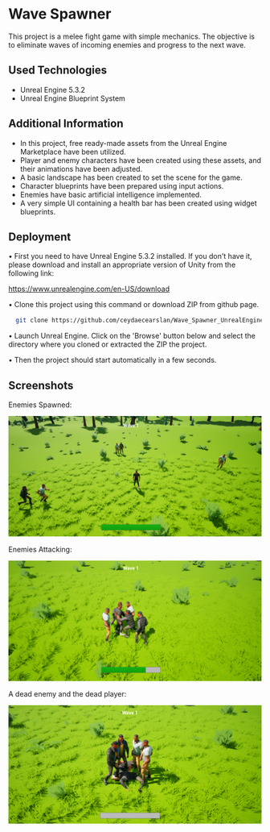 
# Wave Spawner 

This project is a melee fight game with simple mechanics. The objective is to eliminate waves of incoming enemies and progress to the next wave.

## Used Technologies

 - Unreal Engine 5.3.2
 - Unreal Engine Blueprint System

## Additional Information

- In this project, free ready-made assets from the Unreal Engine Marketplace have been utilized. 
- Player and enemy characters have been created using these assets, and their animations have been adjusted. 
 - A basic landscape has been created to set the scene for the game. 
 - Character blueprints have been prepared using input actions. 
 - Enemies have basic artificial intelligence implemented. 
 - A very simple UI containing a health bar has been created using widget blueprints.

## Deployment

• First you need to have Unreal Engine 5.3.2 installed. If you don't have it, please download and install an appropriate version of Unity from the following link: 

https://www.unrealengine.com/en-US/download

• Clone this project using this command or download ZIP from github page.

```bash
  git clone https://github.com/ceydaecearslan/Wave_Spawner_UnrealEngine.git
```

• Launch Unreal Engine. Click on the 'Browse' button below and select the directory where you cloned or extracted the ZIP the project.

• Then the project should start automatically in a few seconds.
## Screenshots

Enemies Spawned:

![game_begin](https://github.com/ceydaecearslan/Wave_Spawner_UnrealEngine/blob/main/game_begin.png)


Enemies Attacking:

![enemies_attacking](https://github.com/ceydaecearslan/Wave_Spawner_UnrealEngine/blob/main/enemies_attacking.png)


A dead enemy and the dead player:

![dead_player_and_enemy](https://github.com/ceydaecearslan/Wave_Spawner_UnrealEngine/blob/main/dead_player_and_enemy.png)


